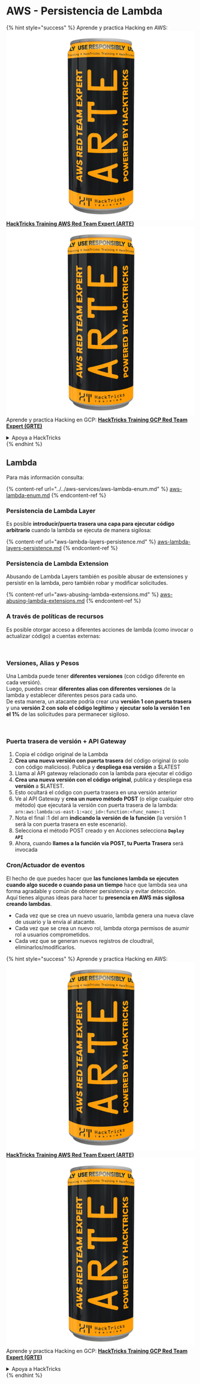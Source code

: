 # AWS - Persistencia de Lambda

{% hint style="success" %}
Aprende y practica Hacking en AWS:<img src="../../../../.gitbook/assets/image (1) (1) (1).png" alt="" data-size="line">[**HackTricks Training AWS Red Team Expert (ARTE)**](https://training.hacktricks.xyz/courses/arte)<img src="../../../../.gitbook/assets/image (1) (1) (1).png" alt="" data-size="line">\
Aprende y practica Hacking en GCP: <img src="../../../../.gitbook/assets/image (2).png" alt="" data-size="line">[**HackTricks Training GCP Red Team Expert (GRTE)**<img src="../../../../.gitbook/assets/image (2).png" alt="" data-size="line">](https://training.hacktricks.xyz/courses/grte)

<details>

<summary>Apoya a HackTricks</summary>

* Revisa los [**planes de suscripción**](https://github.com/sponsors/carlospolop)!
* **Únete al** 💬 [**grupo de Discord**](https://discord.gg/hRep4RUj7f) o al [**grupo de telegram**](https://t.me/peass) o **síguenos** en **Twitter** 🐦 [**@hacktricks\_live**](https://twitter.com/hacktricks_live)**.**
* **Comparte trucos de hacking enviando PRs a los** [**HackTricks**](https://github.com/carlospolop/hacktricks) y [**HackTricks Cloud**](https://github.com/carlospolop/hacktricks-cloud) repos de github.

</details>
{% endhint %}

## Lambda

Para más información consulta:

{% content-ref url="../../aws-services/aws-lambda-enum.md" %}
[aws-lambda-enum.md](../../aws-services/aws-lambda-enum.md)
{% endcontent-ref %}

### Persistencia de Lambda Layer

Es posible **introducir/puerta trasera una capa para ejecutar código arbitrario** cuando la lambda se ejecuta de manera sigilosa:

{% content-ref url="aws-lambda-layers-persistence.md" %}
[aws-lambda-layers-persistence.md](aws-lambda-layers-persistence.md)
{% endcontent-ref %}

### Persistencia de Lambda Extension

Abusando de Lambda Layers también es posible abusar de extensiones y persistir en la lambda, pero también robar y modificar solicitudes.

{% content-ref url="aws-abusing-lambda-extensions.md" %}
[aws-abusing-lambda-extensions.md](aws-abusing-lambda-extensions.md)
{% endcontent-ref %}

### A través de políticas de recursos

Es posible otorgar acceso a diferentes acciones de lambda (como invocar o actualizar código) a cuentas externas:

<figure><img src="../../../../.gitbook/assets/image (255).png" alt=""><figcaption></figcaption></figure>

### Versiones, Alias y Pesos

Una Lambda puede tener **diferentes versiones** (con código diferente en cada versión).\
Luego, puedes crear **diferentes alias con diferentes versiones** de la lambda y establecer diferentes pesos para cada uno.\
De esta manera, un atacante podría crear una **versión 1 con puerta trasera** y una **versión 2 con solo el código legítimo** y **ejecutar solo la versión 1 en el 1%** de las solicitudes para permanecer sigiloso.

<figure><img src="../../../../.gitbook/assets/image (120).png" alt=""><figcaption></figcaption></figure>

### Puerta trasera de versión + API Gateway

1. Copia el código original de la Lambda
2. **Crea una nueva versión con puerta trasera** del código original (o solo con código malicioso). Publica y **despliega esa versión** a $LATEST
1. Llama al API gateway relacionado con la lambda para ejecutar el código
3. **Crea una nueva versión con el código original**, publica y despliega esa **versión** a $LATEST.
1. Esto ocultará el código con puerta trasera en una versión anterior
4. Ve al API Gateway y **crea un nuevo método POST** (o elige cualquier otro método) que ejecutará la versión con puerta trasera de la lambda: `arn:aws:lambda:us-east-1:<acc_id>:function:<func_name>:1`
1. Nota el final :1 del arn **indicando la versión de la función** (la versión 1 será la con puerta trasera en este escenario).
5. Selecciona el método POST creado y en Acciones selecciona **`Deploy API`**
6. Ahora, cuando **llames a la función vía POST, tu Puerta Trasera** será invocada

### Cron/Actuador de eventos

El hecho de que puedes hacer que **las funciones lambda se ejecuten cuando algo sucede o cuando pasa un tiempo** hace que lambda sea una forma agradable y común de obtener persistencia y evitar detección.\
Aquí tienes algunas ideas para hacer tu **presencia en AWS más sigilosa creando lambdas**.

* Cada vez que se crea un nuevo usuario, lambda genera una nueva clave de usuario y la envía al atacante.
* Cada vez que se crea un nuevo rol, lambda otorga permisos de asumir rol a usuarios comprometidos.
* Cada vez que se generan nuevos registros de cloudtrail, eliminarlos/modificarlos.

{% hint style="success" %}
Aprende y practica Hacking en AWS:<img src="../../../../.gitbook/assets/image (1) (1) (1).png" alt="" data-size="line">[**HackTricks Training AWS Red Team Expert (ARTE)**](https://training.hacktricks.xyz/courses/arte)<img src="../../../../.gitbook/assets/image (1) (1) (1).png" alt="" data-size="line">\
Aprende y practica Hacking en GCP: <img src="../../../../.gitbook/assets/image (2).png" alt="" data-size="line">[**HackTricks Training GCP Red Team Expert (GRTE)**<img src="../../../../.gitbook/assets/image (2).png" alt="" data-size="line">](https://training.hacktricks.xyz/courses/grte)

<details>

<summary>Apoya a HackTricks</summary>

* Revisa los [**planes de suscripción**](https://github.com/sponsors/carlospolop)!
* **Únete al** 💬 [**grupo de Discord**](https://discord.gg/hRep4RUj7f) o al [**grupo de telegram**](https://t.me/peass) o **síguenos** en **Twitter** 🐦 [**@hacktricks\_live**](https://twitter.com/hacktricks_live)**.**
* **Comparte trucos de hacking enviando PRs a los** [**HackTricks**](https://github.com/carlospolop/hacktricks) y [**HackTricks Cloud**](https://github.com/carlospolop/hacktricks-cloud) repos de github.

</details>
{% endhint %}
